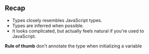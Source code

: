 ## Recap

* Types closely resembles JavaScript types.
* Types are inferred when possible.
* It looks complicated, but actually feels natural if you're used to JavaScript.

**Rule of thumb** don't annotate the type when initializing a variable

